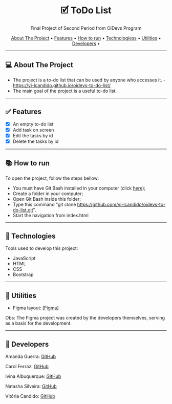 <h1 align="center">🗹 ToDo List</h1>

<p align="center">Final Project of Second Period from OiDevs Program </p>

<p align="center">
  <a href="#computer-sobre-o-projeto">About The Project</a> •
  <a href="#white_check_mark-features">Features</a> •
  <a href="#books-como-executar"> How to run</a> •
  <a href="#hammer-tecnologias">Technologiess</a> •
  <a href="#hammer-utilitários">Utilities</a> •
   <a href="#rocket-devs">Developers</a> •
</p>

---

## :computer: About The Project

- The project is a to-do list that can be used by anyone who accesses it. - https://vi-lcandido.github.io/oidevs-to-do-list/
- The main goal of the project is a useful to-do list.

---

## :white_check_mark: Features
- [x] An empty to-do list
- [x] Add task on screen
- [x] Edit the tasks by id
- [x] Delete the tasks by id

---

## :books: How to run

To open the project, follow the steps bellow:
- You must have Git Bash installed in your computer (click <a href="https://git-scm.com/download/win">here</a>);
- Create a folder in your computer;
- Open Git Bash inside this folder;
- Type this command "git clone https://github.com/vi-lcandido/oidevs-to-do-list.git".
- Start the navigation from index.html

---

## :hammer: Technologies

Tools used to develop this project:
- JavaScript
- HTML
- CSS
- Bootstrap

---

## :hammer: Utilities

-  Figma layout: <a href="https://www.figma.com/file/xJayderpYiZp3eaPx8Xoxs/To-do-OiDevs?node-id=0%3A1&t=bMeWULgXxLTagCH5-0" >[Figma]</a> 

Obs: The Figma project was created by the developers themselves, serving as a basis for the development.

---

## :rocket: Developers
  <p>Amanda Guerra:  <a href="https://github.com/amaendoas">GitHub</a></p>
  <p>Carol Ferraz: <a href="https://github.com/carolferraz">GitHub</b></sub></a><p> 
   <p>Ivina Albuquerque: <a href="https://github.com/Ivina-als">GitHub</b></sub></a><p> 
  <p>Natasha Silveira: <a href="https://github.com/natashasilveira">GitHub</b></sub></a></p>
  <p>Vitória Candido: <a href="https://github.com/vi-lcandido">GitHub</b></sub></a><p>
